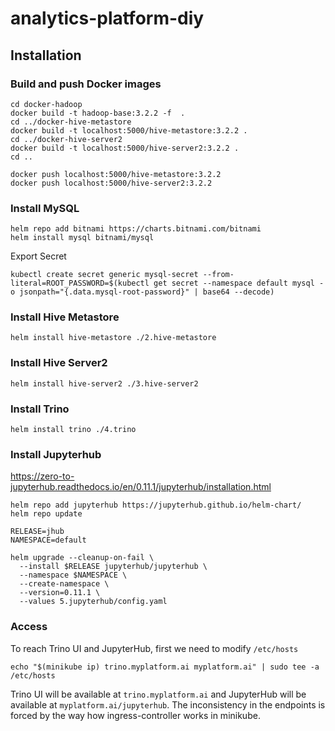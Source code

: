 # analytics-platform-diy


## Installation

### Build and push Docker images
```
cd docker-hadoop
docker build -t hadoop-base:3.2.2 -f  .
cd ../docker-hive-metastore
docker build -t localhost:5000/hive-metastore:3.2.2 .
cd ../docker-hive-server2
docker build -t localhost:5000/hive-server2:3.2.2 .
cd ..

docker push localhost:5000/hive-metastore:3.2.2
docker push localhost:5000/hive-server2:3.2.2
```

### Install MySQL
```
helm repo add bitnami https://charts.bitnami.com/bitnami
helm install mysql bitnami/mysql
```
Export Secret
```
kubectl create secret generic mysql-secret --from-literal=ROOT_PASSWORD=$(kubectl get secret --namespace default mysql -o jsonpath="{.data.mysql-root-password}" | base64 --decode)
```

### Install Hive Metastore
```
helm install hive-metastore ./2.hive-metastore 
```

### Install Hive Server2
```
helm install hive-server2 ./3.hive-server2 
```

### Install Trino
```
helm install trino ./4.trino
```

### Install Jupyterhub
https://zero-to-jupyterhub.readthedocs.io/en/0.11.1/jupyterhub/installation.html
```
helm repo add jupyterhub https://jupyterhub.github.io/helm-chart/
helm repo update

RELEASE=jhub
NAMESPACE=default

helm upgrade --cleanup-on-fail \
  --install $RELEASE jupyterhub/jupyterhub \
  --namespace $NAMESPACE \
  --create-namespace \
  --version=0.11.1 \
  --values 5.jupyterhub/config.yaml
```

### Access
To reach Trino UI and JupyterHub, first we need to modify `/etc/hosts`
```
echo "$(minikube ip) trino.myplatform.ai myplatform.ai" | sudo tee -a /etc/hosts 
```

Trino UI will be available at `trino.myplatform.ai` and JupyterHub will be available at `myplatform.ai/jupyterhub`.
The inconsistency in the endpoints is forced by the way how ingress-controller works in minikube.
